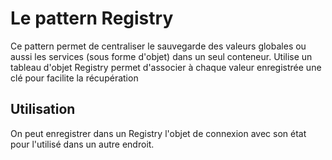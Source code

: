 # Le pattern Registry

Ce pattern permet de centraliser le sauvegarde des valeurs globales ou aussi les services (sous forme d'objet) dans 
un seul conteneur. Utilise un tableau d'objet Registry permet d'associer à chaque valeur enregistrée une clé pour
facilite la récupération

## Utilisation

On peut enregistrer dans un Registry l'objet de connexion avec son état pour l'utilisé dans un autre endroit.
